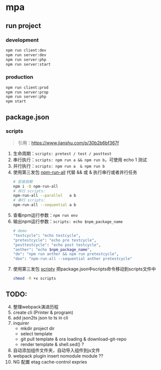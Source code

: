 # mpa

## run project

### development
```sh
npm run client:dev
npm run server:dev
npm run server:php
npm run server:start
```

### production
```sh
npm run client:prod
npm run server:prop
npm run server:php
npm start
```


## package.json 

### scripts
> 引用：https://www.jianshu.com/p/30b2b6bf367f

1. 生命周期：`scripts: pretest / test / posttest`
2. 串行执行：`scripts: npm run a && npm run b`，可使用 echo 1 测试
3. 并行执行：`scripts: npm run a  & npm run b`
4. 使用第三发包 [npm-run-all](https://www.npmjs.com/package/npm-run-all) 代替 && 或 & 执行串行或者并行任务
    ```sh
    # 安装依赖
    npm i -D npm-run-all
    # 并行 scripts:
    npm-run-all --parallel   a b
    # 串行 scripts:
    npm-run-all --sequential a b
    ```
5. 查看npm运行参数：`npm run env`
6. 输出npm运行参数：`scripts: echo $npm_package_name`
    ```sh
    # demo
    "testcycle": "echo testcycle",
    "pretestcycle": "echo pre testcycle",
    "posttestcycle": "echo post testcycle",
    "anther": "echo $npm_package_name",
    "do": "npm run anther && npm run pretestcycle",
    "doo": "npm-run-all --sequential anther pretestcycle"
    ```
7. 使用第三发包 [scripty](https://www.npmjs.com/package/scripty) 把package.json中scripts命令移动到scripts文件中
    ```sh
    chmod -R +x scripts
    ```



## TODO:
4. 整理webpack演进历程
5. create cli (Printer & program)
6. add json2ts json to ts in cli
7. inquirer
    - mkdir project dir
    - select template
    - git pull template & ora loading & download-git-repo
    - render template & shell.sed() ?
8. 自动添加组件文件夹，自动导入组件到js文件
9. webpack plugin insert nomodule module ??
10. NG 配置 etag cache-control expries